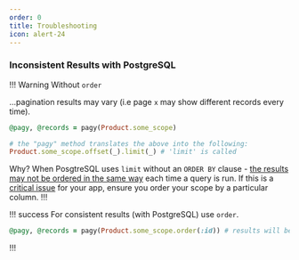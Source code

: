 ```yaml
---
order: 0
title: Troubleshooting
icon: alert-24
---
```



### Inconsistent Results with PostgreSQL

!!! Warning Without `order`

...pagination results may vary (i.e page `x` may show different records every time).

```rb
@pagy, @records = pagy(Product.some_scope)

# the "pagy" method translates the above into the following: 
Product.some_scope.offset(_).limit(_) # 'limit' is called
```

Why? When PosgtreSQL uses `limit` without an `ORDER BY` clause - [the results may not be ordered in the same way](https://www.postgresql.org/docs/16/queries-limit.html#:~:text=When%20using%20LIMIT,ORDER%20BY) each time a query is run. If this is a [critical issue](https://github.com/ddnexus/pagy/issues/306) for your app, ensure you order your scope by a particular column.
!!!


!!! success
For consistent results (with PostgreSQL) use `order`.

```rb
@pagy, @records = pagy(Product.some_scope.order(:id)) # results will be predictable (order by id)
```
!!!